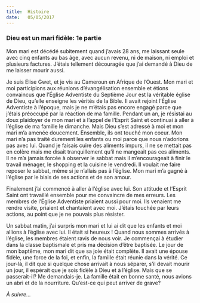 ```yaml
---
title:  Histoire
date:   05/05/2017
---
```


### Dieu est un mari fidèle: 1e partie

Mon mari est décédé subitement quand j’avais 28 ans, me laissant seule avec  cinq enfants au bas âge, avec aucun revenu, ni de maison, ni emploi et  plusieurs factures. J’étais tellement découragée que j’ai demandé à Dieu de  me laisser mourir aussi. 

Je suis Elise Gwet, et je vis au Cameroun en Afrique de l’Ouest. Mon mari et  moi participions aux réunions d’évangélisation ensemble et étions  convaincus que l’Église Adventiste du Septième Jour est la véritable église de  Dieu, qu’elle enseigne les vérités de la Bible. Il avait rejoint l’Église  Adventiste à l’époque, mais je ne m’étais pas encore engagé parce que j’étais  préoccupé par la réaction de ma famille. Pendant un an, je résistai au doux  plaidoyer de mon mari et à l’appel de l’Esprit Saint et continuai à aller à  l’église de ma famille le dimanche. Mais Dieu s’est adressé à moi et mon mari  m’a amenée doucement. Ensemble, ils ont touché mon coeur. Mon mari n’a  pas traité durement les enfants ou moi parce que nous n’adorions pas avec  lui. Quand je faisais cuire des aliments impurs, il ne se mettait pas en colère  mais me disait tranquillement qu’il ne mangeait pas ces aliments. Il ne m’a jamais forcée à observer le sabbat mais il m’encourageait à finir le travail  ménager, le shopping et la cuisine le vendredi. Il voulait me faire reposer le  sabbat, même si je n’allais pas à l’église. Mon mari m’a gagné à l’église par le  biais de ses actions et de son amour. 

Finalement j’ai commencé à aller à l’église avec lui. Son attitude et l’Esprit  Saint ont travaillé ensemble pour me convaincre de mes erreurs. Les  membres de l’Église Adventiste priaient aussi pour moi. Ils venaient me  rendre visite, priaient et chantaient avec moi. J’étais touchée par leurs  actions, au point que je ne pouvais plus résister. 

Un sabbat matin, j’ai surpris mon mari et lui ai dit que les enfants et moi  allions à l’église avec lui. Il était si heureux ! Quand nous sommes arrivés à  l’église, les membres étaient ravis de nous voir. Je commençai à étudier dans  la classe baptismale et pris ma décision d’être baptisée. Le jour de mon  baptême, mon mari dit que sa joie était complète. Il avait une épouse fidèle,  une force de la foi, et enfin, la famille était réunie dans la vérité. Ce jour-là, il  dit que si quelque chose arrivait à nous séparer, s’il devait mourir un jour, il  espérait que je sois fidèle à Dieu et à l’église. Mais que se passerait-il? Me  demandais-je. La famille était en bonne santé, nous avions un abri et de la  nourriture. Qu’est-ce qui peut arriver de grave?

*À suivre...*